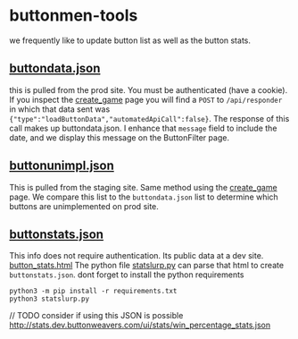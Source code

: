 # buttonmen-tools

we frequently like to update button list as well as the button stats.

## [buttondata.json](public/buttondata.json)

this is pulled from the prod site. You must be authenticated (have a cookie).
If you inspect the [create_game](https://www.buttonweavers.com/ui/create_game.html) page
you will find a `POST` to `/api/responder` in which that data sent was `{"type":"loadButtonData","automatedApiCall":false}`. 
The response of this call makes up buttondata.json. 
I enhance that `message` field to include the date,
and we display this message on the ButtonFilter page. 

## [buttonunimpl.json](public/buttonunimpl.json)

This is pulled from the staging site.
Same method using the [create_game](https://staging.buttonweavers.com/ui/create_game.html) page.
We compare this list to the `buttondata.json` list to determine which buttons are unimplemented on prod site.

## [buttonstats.json](public/buttonstats.json)

This info does not require authentication. Its public data at a dev site.
[button_stats.html](http://stats.dev.buttonweavers.com/ui/stats/button_stats.html)
The python file [statslurp.py](statslurp.py) can parse that html to create `buttonstats.json`.
dont forget to install the python requirements

```shell
python3 -m pip install -r requirements.txt
python3 statslurp.py
```
// TODO consider if using this JSON is possible http://stats.dev.buttonweavers.com/ui/stats/win_percentage_stats.json


